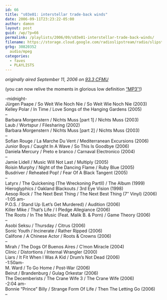```yaml
---
id: 66
title: "s03e01: interstellar trade-back winds"
date: 2006-09-11T23:23:22-05:00
author: damon
layout: post
guid: /wp/?p=66
permalink: /playlists/2006/09/s03e01-interstellar-trade-back-winds/
filename: https://storage.cloud.google.com/radioslipstream/radio/slipstream-s3e01.mp3
grbg: 30820352
  audio/mpeg
categories:
  - faves
  - PLAYLISTS
---
```


_originally aired September 11, 2006 on [93.3 CFMU](http://cfmu.mcmaster.ca)_

(you can now relive the moments in glorious low definition [“MP3″!](https://storage.cloud.google.com/radioslipstream/radio/slipstream-s3e01.mp3))

-midnight-  
Jürgen Paape / So Weit Wie Noch Nie / So Weit Wie Noch Nie (2003)  
Kelley Polar / In Time / Love Songs of the Hanging Gardens (2005)  
–  
Barbara Morgenstern / Nichts Muss [part 1] / Nichts Muss (2003)  
Laub / Wortspur / Filesharing (2002)  
Barbara Morgenstern / Nichts Muss [part 2] / Nichts Muss (2003)  
–  
Sofian Rouge / La Marche Du Vent / Mediterranean Excursions (2006)  
Junior Boys / Caught In A Wave / So This Is Goodbye (2006)  
Daniela Mercury / Preto e branco / Carnaval Electronico (2004)  
–  
Jamie Lidell / Music Will Not Last / Multiply (2005)  
Roisin Murphy / Night of the Dancing Flame / Ruby Blue (2005)  
Busdriver / Reheated Pop! / Fear Of A Black Tangent (2005)  
–  
Latyrx / The Quickening (The Wreckoning PartII) / The Album (1999)  
Hieroglyphics / Oakland Blackouts / 3rd Eye Vision (1998)  
Aesop Rock / The Next Best Thing / The Next Best Thing (7″ Vinyl) (2006)  
-1:05 am-  
P.O.S. / Stand Up (Let’s Get Murdered) / Audition (2006)  
Killer Mike / That’s Life / I Pledge Allegiance (2006)  
The Roots / In The Music (Feat. Malik B. & Porn) / Game Theory (2006)  
–  
Asobi Seksu / Thursday / Citrus (2006)  
Sonic Youth / Incinerate / Rather Ripped (2006)  
Califone / A Chinese Actor / Roots & Crowns (2006)  
–  
Mirah / The Dogs Of Buenos Aires / C’mon Miracle (2004)  
Clinic / Distortions / Internal Wrangler (2000)  
Liars / It Fit When I Was A Kid / Drum’s Not Dead (2006)  
-1:50am-  
M. Ward / To Go Home / Post-War (2006)  
Beirut / Brandenburg / Gulag Orkestar (2006)  
The Decemberists / The Crane Wife 3 / The Crane Wife (2006)  
-2:04 am-  
Bonnie “Prince” Billy / Strange Form Of Life / Then The Letting Go (2006)  
–
